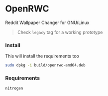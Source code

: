 # OpenRWC

Reddit Wallpaper Changer for GNU/Linux

> Check `legacy` tag for a working prototype

### Install
This will install the requirements too
```bash
sudo dpkg -i build/openrwc-amd64.deb
```

### Requirements
```shell
nitrogen
```
